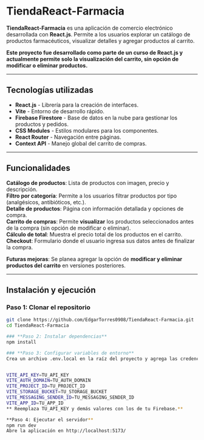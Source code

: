 # TiendaReact-Farmacia

**TiendaReact-Farmacia** es una aplicación de comercio electrónico desarrollada con **React.js**. Permite a los usuarios explorar un catálogo de productos farmacéuticos, visualizar detalles y agregar productos al carrito.  

 **Este proyecto fue desarrollado como parte de un curso de React.js y actualmente permite solo la visualización del carrito, sin opción de modificar o eliminar productos.**  

---

## Tecnologías utilizadas

- **React.js** - Librería para la creación de interfaces.  
- **Vite** - Entorno de desarrollo rápido.  
- **Firebase Firestore** - Base de datos en la nube para gestionar los productos y pedidos.  
- **CSS Modules** - Estilos modulares para los componentes.  
- **React Router** - Navegación entre páginas.  
- **Context API** - Manejo global del carrito de compras.  

---

## Funcionalidades

**Catálogo de productos**: Lista de productos con imagen, precio y descripción.  
**Filtro por categoría**: Permite a los usuarios filtrar productos por tipo (analgésicos, antibióticos, etc.).  
**Detalle de productos**: Página con información detallada y opciones de compra.  
**Carrito de compras**: Permite **visualizar** los productos seleccionados antes de la compra (sin opción de modificar o eliminar).  
**Cálculo de total**: Muestra el precio total de los productos en el carrito.  
**Checkout**: Formulario donde el usuario ingresa sus datos antes de finalizar la compra.  

**Futuras mejoras**: Se planea agregar la opción de **modificar y eliminar productos del carrito** en versiones posteriores.  

---

## Instalación y ejecución

### **Paso 1: Clonar el repositorio**
```sh
git clone https://github.com/EdgarTorres0908/TiendaReact-Farmacia.git
cd TiendaReact-Farmacia

### **Paso 2: Instalar dependencias**
npm install

### **Paso 3: Configurar variables de entorno**
Crea un archivo .env.local en la raíz del proyecto y agrega las credenciales de Firebase:


VITE_API_KEY=TU_API_KEY
VITE_AUTH_DOMAIN=TU_AUTH_DOMAIN
VITE_PROJECT_ID=TU_PROJECT_ID
VITE_STORAGE_BUCKET=TU_STORAGE_BUCKET
VITE_MESSAGING_SENDER_ID=TU_MESSAGING_SENDER_ID
VITE_APP_ID=TU_APP_ID
** Reemplaza TU_API_KEY y demás valores con los de tu Firebase.**

**Paso 4: Ejecutar el servidor**
npm run dev
Abre la aplicación en http://localhost:5173/
